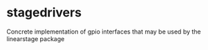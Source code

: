# stagedrivers
Concrete implementation of gpio interfaces that may be used by the linearstage package
